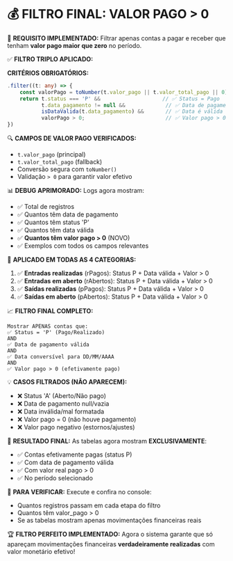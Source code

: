 💰 FILTRO FINAL: VALOR PAGO > 0
=====================================

🎯 **REQUISITO IMPLEMENTADO:**
Filtrar apenas contas a pagar e receber que tenham **valor pago maior que zero** no período.

✅ **FILTRO TRIPLO APLICADO:**

**CRITÉRIOS OBRIGATÓRIOS:**
```typescript
.filter((t: any) => {
    const valorPago = toNumber(t.valor_pago || t.valor_total_pago || 0);
    return t.status === 'P' &&                    // ✅ Status = Pago
           t.data_pagamento != null &&             // ✅ Data de pagamento existe
           isDataValida(t.data_pagamento) &&       // ✅ Data é válida
           valorPago > 0;                          // ✅ Valor pago > 0
})
```

🔍 **CAMPOS DE VALOR PAGO VERIFICADOS:**
- `t.valor_pago` (principal)
- `t.valor_total_pago` (fallback)
- Conversão segura com `toNumber()`
- Validação `> 0` para garantir valor efetivo

📊 **DEBUG APRIMORADO:**
Logs agora mostram:
- ✅ Total de registros
- ✅ Quantos têm data de pagamento  
- ✅ Quantos têm status 'P'
- ✅ Quantos têm data válida
- ✅ **Quantos têm valor pago > 0** (NOVO)
- ✅ Exemplos com todos os campos relevantes

🎯 **APLICADO EM TODAS AS 4 CATEGORIAS:**
1. ✅ **Entradas realizadas** (rPagos): Status P + Data válida + Valor > 0
2. ✅ **Entradas em aberto** (rAbertos): Status P + Data válida + Valor > 0  
3. ✅ **Saídas realizadas** (pPagos): Status P + Data válida + Valor > 0
4. ✅ **Saídas em aberto** (pAbertos): Status P + Data válida + Valor > 0

📈 **FILTRO FINAL COMPLETO:**
```
Mostrar APENAS contas que:
✅ Status = 'P' (Pago/Realizado)
AND
✅ Data de pagamento válida 
AND
✅ Data conversível para DD/MM/AAAA
AND  
✅ Valor pago > 0 (efetivamente pago)
```

💡 **CASOS FILTRADOS (NÃO APARECEM):**
- ❌ Status 'A' (Aberto/Não pago)
- ❌ Data de pagamento null/vazia
- ❌ Data inválida/mal formatada
- ❌ Valor pago = 0 (não houve pagamento)
- ❌ Valor pago negativo (estornos/ajustes)

🎉 **RESULTADO FINAL:**
As tabelas agora mostram **EXCLUSIVAMENTE**:
- ✅ Contas efetivamente pagas (status P)
- ✅ Com data de pagamento válida
- ✅ Com valor real pago > 0
- ✅ No período selecionado

🔄 **PARA VERIFICAR:**
Execute e confira no console:
- Quantos registros passam em cada etapa do filtro
- Quantos têm valor_pago > 0
- Se as tabelas mostram apenas movimentações financeiras reais

🏆 **FILTRO PERFEITO IMPLEMENTADO:**
Agora o sistema garante que só apareçam movimentações financeiras **verdadeiramente realizadas** com valor monetário efetivo!
